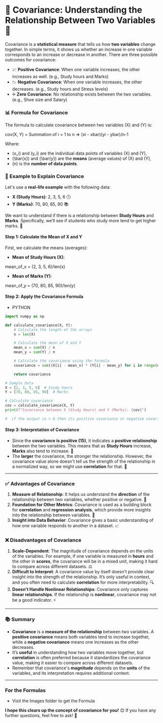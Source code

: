 # 🌟 **Covariance: Understanding the Relationship Between Two Variables** 🌟

Covariance is a **statistical measure** that tells us how **two variables** change together. In simple terms, it shows us whether an increase in one variable corresponds to an increase or decrease in another. There are three possible outcomes for covariance:

- 📈 **Positive Covariance**: When one variable increases, the other increases as well. (e.g., Study hours and Marks)
- 📉 **Negative Covariance**: When one variable increases, the other decreases. (e.g., Study hours and Stress levels)
- ➗ **Zero Covariance**: No relationship exists between the two variables. (e.g., Shoe size and Salary)

### 📊 **Formula for Covariance**

The formula to calculate covariance between two variables \(X\) and \(Y\) is:

cov(X, Y) = Summation of i = 1 to n => (xi - xbar)(yi - ybar)/n-1

Where:

- \(x_i\) and \(y_i\) are the individual data points of variables \(X\) and \(Y\),
- \(\bar{x}\) and \(\bar{y}\) are the **means** (average values) of \(X\) and \(Y\),
- \(n\) is the **number of data points**.

### 📝 **Example to Explain Covariance**

Let's use a **real-life example** with the following data:

- **X (Study Hours)**: 2, 3, 5, 6 🕒
- **Y (Marks)**: 70, 80, 85, 90 📚

We want to understand if there is a relationship between **Study Hours** and **Marks**. Specifically, we’ll see if students who study more tend to get higher marks. 🏅

#### Step 1: Calculate the Mean of X and Y

First, we calculate the means (averages):

- **Mean of Study Hours (X)**:

mean_of_x = (2, 3, 5, 6)/len(x)

- **Mean of Marks (Y)**:

mean_of_y = (70, 80, 85, 90)/len(y)

#### Step 2: Apply the Covariance Formula

- PYTHON

```python
import numpy as np

def calculate_covariance(X, Y):
    # Calculate the length of the arrays
    n = len(X)

    # Calculate the mean of X and Y
    mean_x = sum(X) / n
    mean_y = sum(Y) / n

    # Calculate the covariance using the formula
    covariance = sum((X[i] - mean_x) * (Y[i] - mean_y) for i in range(n)) / (n - 1)

    return covariance

# Sample Data
X = [2, 3, 5, 6]  # Study hours
Y = [70, 80, 85, 90]  # Marks

# Calculate covariance
cov = calculate_covariance(X, Y)
print(f"Covariance between X (Study Hours) and Y (Marks): {cov}")

#  if the output is > 0 then its positive covariance or negative covariance

```

#### Step 3: Interpretation of Covariance

- Since the **covariance is positive (15)**, it indicates a **positive relationship** between the two variables. This means that as **Study Hours** increase, **Marks** also tend to increase. 🎯
- The **larger** the covariance, the stronger the relationship. However, the covariance value alone doesn't tell us the strength of the relationship in a normalized way, so we might use **correlation** for that. 📐

---

### ✅ **Advantages of Covariance**

1. **Measure of Relationship**: It helps us understand the **direction** of the relationship between two variables, whether positive or negative. 🤝
2. **Foundation for Other Metrics**: Covariance is used as a building block for **correlation** and **regression analysis**, which provide more insights into the relationship between variables. 🔗
3. **Insight into Data Behavior**: Covariance gives a basic understanding of how one variable responds to another in a dataset. 📈

### ❌ **Disadvantages of Covariance**

1. **Scale-Dependent**: The magnitude of covariance depends on the units of the variables. For example, if one variable is measured in **hours** and the other in **scores**, the covariance will be in a mixed unit, making it hard to compare across different datasets. ⚖️
2. **Difficult to Interpret**: A covariance value by itself doesn't provide clear insight into the strength of the relationship. It’s only useful in context, and you often need to calculate **correlation** for more interpretability. 🔍
3. **Doesn't Handle Nonlinear Relationships**: Covariance only captures **linear relationships**. If the relationship is **nonlinear**, covariance may not be a good indicator. ⚡

---

### 📚 **Summary**

- **Covariance** is a **measure of the relationship** between two variables. A **positive covariance** means both variables tend to increase together, while a **negative covariance** means one increases as the other decreases.
- It’s **useful** in understanding how two variables move together, but **correlation** is often preferred because it standardizes the covariance value, making it easier to compare across different datasets.
- Remember that covariance's **magnitude** depends on the **units** of the variables, and its interpretation requires additional context.

---

### For the Formulas

- Visit the Images folder to get the Formula

**I hope this clears up the concept of covariance for you!** 😊 If you have any further questions, feel free to ask! 💬
